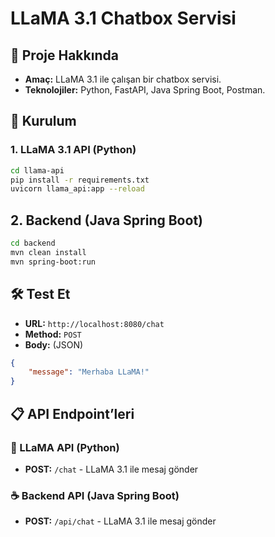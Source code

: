 # LLaMA 3.1 Chatbox Servisi

## 📌 Proje Hakkında
- **Amaç:** LLaMA 3.1 ile çalışan bir chatbox servisi.
- **Teknolojiler:** Python, FastAPI, Java Spring Boot, Postman.

## 🚀 Kurulum
### 1. LLaMA 3.1 API (Python)
```bash
cd llama-api
pip install -r requirements.txt
uvicorn llama_api:app --reload
```

## 2. Backend (Java Spring Boot)
```bash
cd backend
mvn clean install
mvn spring-boot:run
```

## 🛠️ Test Et
- **URL:** `http://localhost:8080/chat`  
- **Method:** `POST`  
- **Body:** (JSON)
```json
{
    "message": "Merhaba LLaMA!"
}
```
## 📋 API Endpoint’leri

### 🐍 LLaMA API (Python)
- **POST:** `/chat` - LLaMA 3.1 ile mesaj gönder

### ☕ Backend API (Java Spring Boot)
- **POST:** `/api/chat` - LLaMA 3.1 ile mesaj gönder

